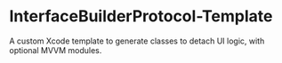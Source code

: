 # InterfaceBuilderProtocol-Template
A custom Xcode template to generate classes to detach UI logic, with optional MVVM modules.
